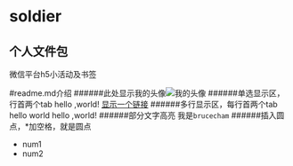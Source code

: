 soldier
=======

个人文件包
-------

微信平台h5小活动及书签

#readme.md介绍
######此处显示我的头像![我的头像](https://avatars1.githubusercontent.com/u/7899194?v=3&amp;s=40)
######单选显示区，行首两个tab
    hello ,world!
[显示一个链接](https://github.com/brucecham "brucecham的github")
######多行显示区，每行首两个tab
    hello
    world
    hello ,world!
######部分文字高亮
我是`brucecham`
######插入圆点，*加空格，就是圆点
* num1
* num2

